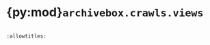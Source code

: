 # {py:mod}`archivebox.crawls.views`

```{py:module} archivebox.crawls.views
```

```{autodoc2-docstring} archivebox.crawls.views
:allowtitles:
```
